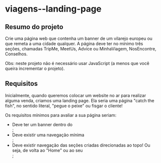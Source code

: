 # viagens--landing-page

## Resumo do projeto

Crie uma página web que contenha um banner de um vilarejo europeu ou que remeta a uma cidade qualquer. A página deve ter no mínimo três seções, chamadas TripMe, MeetUs, Advice ou MinhaViagem, NosEncontre, Conselhos.

Obs: neste projeto não é necessário usar JavaScript (a menos que você queira incrementar o projeto).

## Requisitos

Inicialmente, quando queremos colocar um website no ar para realizar alguma venda, criamos uma landing page. Ela seria uma página "catch the fish", no sentido literal, "pegue o peixe" ou fisgar o cliente!

Os requisitos mínimos para avaliar a sua página seriam:

- Deve ter um banner dentro do <main>;
- Deve existir uma navegação mínima <nav>;
- Deve existir navegação das seções criadas direcionadas ao topo! Ou seja, de volta ao "Home" ou ao seu <nav>;
